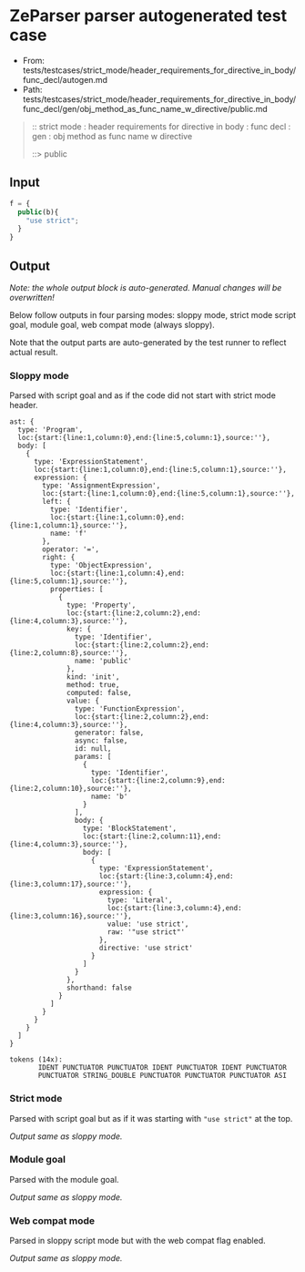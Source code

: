 # ZeParser parser autogenerated test case

- From: tests/testcases/strict_mode/header_requirements_for_directive_in_body/func_decl/autogen.md
- Path: tests/testcases/strict_mode/header_requirements_for_directive_in_body/func_decl/gen/obj_method_as_func_name_w_directive/public.md

> :: strict mode : header requirements for directive in body : func decl : gen : obj method as func name w directive
>
> ::> public

## Input


`````js
f = {
  public(b){
    "use strict"; 
  }
}
`````

## Output

_Note: the whole output block is auto-generated. Manual changes will be overwritten!_

Below follow outputs in four parsing modes: sloppy mode, strict mode script goal, module goal, web compat mode (always sloppy).

Note that the output parts are auto-generated by the test runner to reflect actual result.

### Sloppy mode

Parsed with script goal and as if the code did not start with strict mode header.

`````
ast: {
  type: 'Program',
  loc:{start:{line:1,column:0},end:{line:5,column:1},source:''},
  body: [
    {
      type: 'ExpressionStatement',
      loc:{start:{line:1,column:0},end:{line:5,column:1},source:''},
      expression: {
        type: 'AssignmentExpression',
        loc:{start:{line:1,column:0},end:{line:5,column:1},source:''},
        left: {
          type: 'Identifier',
          loc:{start:{line:1,column:0},end:{line:1,column:1},source:''},
          name: 'f'
        },
        operator: '=',
        right: {
          type: 'ObjectExpression',
          loc:{start:{line:1,column:4},end:{line:5,column:1},source:''},
          properties: [
            {
              type: 'Property',
              loc:{start:{line:2,column:2},end:{line:4,column:3},source:''},
              key: {
                type: 'Identifier',
                loc:{start:{line:2,column:2},end:{line:2,column:8},source:''},
                name: 'public'
              },
              kind: 'init',
              method: true,
              computed: false,
              value: {
                type: 'FunctionExpression',
                loc:{start:{line:2,column:2},end:{line:4,column:3},source:''},
                generator: false,
                async: false,
                id: null,
                params: [
                  {
                    type: 'Identifier',
                    loc:{start:{line:2,column:9},end:{line:2,column:10},source:''},
                    name: 'b'
                  }
                ],
                body: {
                  type: 'BlockStatement',
                  loc:{start:{line:2,column:11},end:{line:4,column:3},source:''},
                  body: [
                    {
                      type: 'ExpressionStatement',
                      loc:{start:{line:3,column:4},end:{line:3,column:17},source:''},
                      expression: {
                        type: 'Literal',
                        loc:{start:{line:3,column:4},end:{line:3,column:16},source:''},
                        value: 'use strict',
                        raw: '"use strict"'
                      },
                      directive: 'use strict'
                    }
                  ]
                }
              },
              shorthand: false
            }
          ]
        }
      }
    }
  ]
}

tokens (14x):
       IDENT PUNCTUATOR PUNCTUATOR IDENT PUNCTUATOR IDENT PUNCTUATOR
       PUNCTUATOR STRING_DOUBLE PUNCTUATOR PUNCTUATOR PUNCTUATOR ASI
`````

### Strict mode

Parsed with script goal but as if it was starting with `"use strict"` at the top.

_Output same as sloppy mode._

### Module goal

Parsed with the module goal.

_Output same as sloppy mode._

### Web compat mode

Parsed in sloppy script mode but with the web compat flag enabled.

_Output same as sloppy mode._
